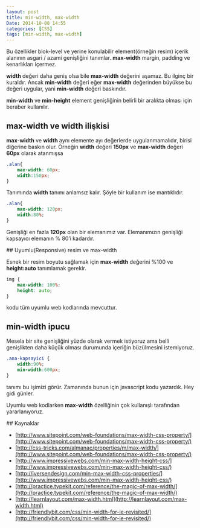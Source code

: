 ```yaml
---
layout: post
title: min-width, max-width
Date: 2014-10-08 14:55
categories: [CSS]
tags: [min-width, max-width]
---
```


Bu özellikler blok-level ve yerine konulabilir element(örneğin resim) içerik alanının asgari / azami genişliğini tanımlar. **max-width** margin, padding ve kenarlıkları içermez.

**width** değeri daha geniş olsa bile **max-width** değerini aşamaz. Bu ilginç bir kuraldır. Ancak **min-width** değeri eğer **max-width** değerinden büyükse bu değeri uygular, yani **min-width** değeri baskındır.

**min-width** ve **min-height** element genişliğinin belirli bir aralıkta olması için beraber kullanılır.

## max-width ve width ilişkisi

**max-width** ve **width** aynı elemente ayı değerlerde uygulanmamalıdır, birisi diğerine baskın olur. Örneğin **width** değeri **150px** ve **max-width** değeri **60px** olarak atanmışsa

```css
.alan{
    max-width: 60px;
    width:150px;
}
```

Tanımında **width** tanımı anlamsız kalır. Şöyle bir kullanım ise mantıklıdır.

```css
.alan{
    max-width: 120px;
    width:80%;
}
```

Genişliği en fazla **120px** olan bir elemanımız var. Elemanımızın genişliği kapsayıcı elemanın % 80’i kadardır.

## Uyumlu(Responsive) resim ve max-width

Esnek bir resim boyutu sağlamak için **max-width** değerini %100 ve **height:auto** tanımlamak gerekir. 

```css
img {
    max-width: 100%;
    height: auto;
}
```

kodu tüm uyumlu web kodlarında mevcuttur.

## min-width ipucu

Mesela bir site genişliğini yüzde olarak vermek istiyoruz ama belli genişlikten daha küçük olması durumunda içeriğin büzülmesini istemiyoruz.

```css
.ana-kapsayici {
    width:90%;
    min-width:600px;
}
```

tanımı bu işimizi görür. Zamanında bunun için javascript kodu yazardık. Hey gidi günler.

Uyumlu web kodlarken **max-width** özelliğinin çok kullanışlı tarafından yararlanıyoruz.

## Kaynaklar

 - [http://www.sitepoint.com/web-foundations/max-width-css-property/](http://www.sitepoint.com/web-foundations/max-width-css-property/)
 - [http://css-tricks.com/almanac/properties/m/max-width/](http://www.sitepoint.com/web-foundations/max-width-css-property/)
 - [http://www.impressivewebs.com/min-max-width-height-css/](http://www.impressivewebs.com/min-max-width-height-css/)
 - [http://iversendesign.com/min-max-width-css-properties/](http://www.impressivewebs.com/min-max-width-height-css/)
 - [http://practice.typekit.com/reference/the-magic-of-max-width/](http://practice.typekit.com/reference/the-magic-of-max-width/)
 - [http://learnlayout.com/max-width.html](http://learnlayout.com/max-width.html)
 - [http://friendlybit.com/css/min-width-for-ie-revisited/](http://friendlybit.com/css/min-width-for-ie-revisited/)
